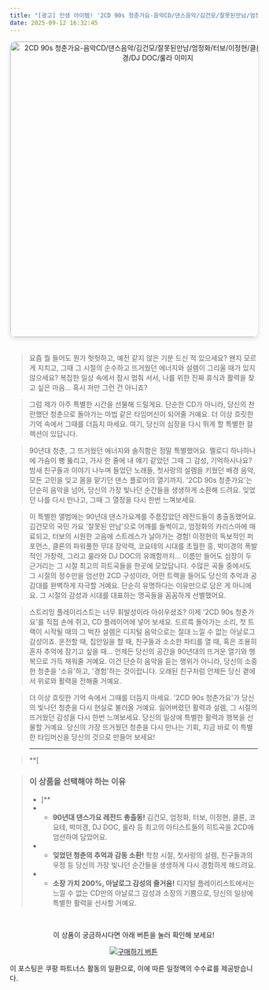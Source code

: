 ```yaml
---
title: "[광고] 인생 아이템! '2CD 90s 청춘가요-음악CD/댄스음악/김건모/잘못된만남/엄정화/터보/이정현/클론/코요테/박미경/DJ DOC/룰라'을(를) 만나보세요."
date: 2025-09-12 16:32:45
---
```


<div align="center">
    <a href="https://link.coupang.com/re/AFFSDP?lptag=AF8916626&pageKey=147753495&itemId=427405082&vendorItemId=91273033559&traceid=V0-153-557fad0724f5af52&clickBeacon=12ae1250-8ff6-11f0-94d8-078a9c1b8175%7E3&requestid=20250913013228570027121808&token=31850C%7CMIXED" target="_blank">
        <img src="https://ads-partners.coupang.com/image1/v4UoIELNtyWt4ScEv0b5KDzBUImBgZmEksHPZUyIQTD6aHVTaAPITT5bsSNsZfXtP0wskQ_wSXOl8hL2-H9djGZqB4oOjOuFlcqOeO00w9MIpqVHuBamFhhx7rP3Vxi-2GHzOhhYfoDcwbquEXyjum7ytsAfwVkVtjg5aahD0nAFHA1jF0t41PW7bij9gck-IeZPEGNJJ3DlbFIVufNkwCS_GGdZptnd4PMSB2dYtkJBhk8r_BNj3dumkQaWMacCgPUqfRU-Qq5nsksc5wVBwKO3cLDqYkyeRZfnsNUkY7VCkY872q4jqJMh" alt="2CD 90s 청춘가요-음악CD/댄스음악/김건모/잘못된만남/엄정화/터보/이정현/클론/코요테/박미경/DJ DOC/룰라 이미지" width="600" style="max-width: 100%; height: auto; border-radius: 12px; border: 1px solid #e0e0e0; box-shadow: 0 4px 8px rgba(0,0,0,0.1);">
    </a>
</div>
<br>

> 요즘 뭘 들어도 뭔가 헛헛하고, 예전 같지 않은 기분 드신 적 있으세요? 왠지 모르게 지치고, 그때 그 시절의 순수하고 뜨거웠던 에너지와 설렘이 그리울 때가 있지 않으세요? 복잡한 일상 속에서 잠시 멈춰 서서, 나를 위한 진짜 휴식과 활력을 찾고 싶은 마음… 혹시 저만 그런 건 아니죠?

> 그럼 제가 아주 특별한 시간을 선물해 드릴게요. 단순한 CD가 아니라, 당신의 찬란했던 청춘으로 돌아가는 마법 같은 타임머신이 되어줄 거예요. 더 이상 흐릿한 기억 속에서 그때를 더듬지 마세요. 여기, 당신의 심장을 다시 뛰게 할 특별한 컬렉션이 있답니다.

> 90년대 청춘, 그 뜨거웠던 에너지와 솔직함은 정말 특별했어요. 멜로디 하나하나에 가슴이 뻥 뚫리고, 가사 한 줄에 내 얘기 같았던 그때 그 감성, 기억하시나요? 밤새 친구들과 이야기 나누며 들었던 노래들, 첫사랑의 설렘을 키웠던 배경 음악, 모든 고민을 잊고 몸을 맡기던 댄스 플로어의 열기까지. '2CD 90s 청춘가요'는 단순히 음악을 넘어, 당신의 가장 빛나던 순간들을 생생하게 소환해 드려요. 잊었던 나를 다시 만나고, 그때 그 열정을 다시 한번 느껴보세요.

> 이 특별한 앨범에는 90년대 댄스가요계를 주름잡았던 레전드들이 총출동했어요. 김건모의 국민 가요 '잘못된 만남'으로 어깨를 들썩이고, 엄정화의 카리스마에 매료되고, 터보의 시원한 고음에 스트레스가 날아가는 경험! 이정현의 독보적인 퍼포먼스, 클론의 파워풀한 무대 장악력, 코요테의 시대를 초월한 흥, 박미경의 폭발적인 가창력, 그리고 룰라와 DJ DOC의 유쾌함까지… 이름만 들어도 심장이 두근거리는 그 시절 최고의 히트곡들을 한곳에 모았답니다. 수많은 곡들 중에서도 그 시절의 정수만을 엄선한 2CD 구성이라, 어떤 트랙을 들어도 당신의 추억과 공감대를 완벽하게 자극할 거예요. 단순히 유명하다는 이유만으로 담은 게 아니에요. 그 시절의 감성과 시대를 대표하는 명곡들을 꼼꼼하게 선별했어요.

> 스트리밍 플레이리스트는 너무 휘발성이라 아쉬우셨죠? 이제 '2CD 90s 청춘가요'를 직접 손에 쥐고, CD 플레이어에 넣어 보세요. 드르륵 돌아가는 소리, 첫 트랙이 시작될 때의 그 벅찬 설렘은 디지털 음악으로는 절대 느낄 수 없는 아날로그 감성이죠. 운전할 때, 집안일을 할 때, 친구들과 소소한 파티를 열 때, 혹은 조용히 혼자 추억에 잠기고 싶을 때… 언제든 당신의 공간을 90년대의 뜨거운 열기와 행복으로 가득 채워줄 거예요. 이건 단순히 음악을 듣는 행위가 아니라, 당신의 소중한 청춘을 '소유'하고, '경험'하는 것이랍니다. 오래된 친구처럼 언제든 당신 곁에서 위로와 활력을 전해줄 거예요.

> 더 이상 흐릿한 기억 속에서 그때를 더듬지 마세요. '2CD 90s 청춘가요'가 당신의 빛나던 청춘을 다시 현실로 불러올 거예요. 잃어버렸던 활력과 설렘, 그 시절의 뜨거웠던 감성을 다시 한번 느껴보세요. 당신의 일상에 특별한 활력과 행복을 선물할 거예요. 당신의 가장 뜨거웠던 청춘을 다시 만나는 기회, 지금 바로 이 특별한 타임머신을 당신의 것으로 만들어 보세요!

> ---

> **[


> ### 이 상품을 선택해야 하는 이유
> - ]**
> - *   **90년대 댄스가요 레전드 총출동!** 김건모, 엄정화, 터보, 이정현, 클론, 코요테, 박미경, DJ DOC, 룰라 등 최고의 아티스트들의 히트곡을 2CD에 엄선하여 담았어요.
> - *   **잊었던 청춘의 추억과 감동 소환!** 학창 시절, 첫사랑의 설렘, 친구들과의 우정 등 당신의 가장 빛나던 순간들을 생생하게 다시 경험하게 해드려요.
> - *   **소장 가치 200%, 아날로그 감성의 즐거움!** 디지털 플레이리스트에서는 느낄 수 없는 CD만의 아날로그 감성과 소장의 기쁨으로, 당신의 일상에 특별한 활력을 선사할 거예요.


<br>

<div align="center">
  <p>이 상품이 궁금하시다면 아래 버튼을 눌러 확인해 보세요!</p>
  <a href="https://link.coupang.com/re/AFFSDP?lptag=AF8916626&pageKey=147753495&itemId=427405082&vendorItemId=91273033559&traceid=V0-153-557fad0724f5af52&clickBeacon=12ae1250-8ff6-11f0-94d8-078a9c1b8175%7E3&requestid=20250913013228570027121808&token=31850C%7CMIXED" target="_blank">
    <img src="https://img.shields.io/badge/지금 바로 구매하기-FF5722?style=for-the-badge&logo=coupa&logoColor=white" alt="구매하기 버튼">
  </a>
</div>

이 포스팅은 쿠팡 파트너스 활동의 일환으로, 이에 따른 일정액의 수수료를 제공받습니다.
